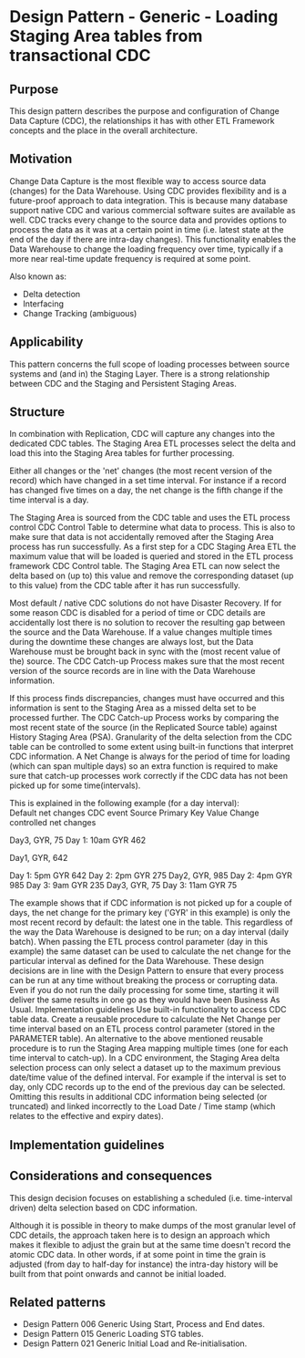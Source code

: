 # Design Pattern - Generic - Loading Staging Area tables from transactional CDC

## Purpose

This design pattern describes the purpose and configuration of Change Data Capture (CDC), the relationships it has with other ETL Framework concepts and the place in the overall architecture.

## Motivation

Change Data Capture is the most flexible way to access source data (changes) for the Data Warehouse. Using CDC provides flexibility and is a future-proof approach to data integration. This is because many database support native CDC and various commercial software suites are available as well. CDC tracks every change to the source data and provides options to process the data as it was at a certain point in time (i.e. latest state at the end of the day if there are intra-day changes). This functionality enables the Data Warehouse to change the loading frequency over time, typically if a more near real-time update frequency is required at some point.

Also known as:

* Delta detection
* Interfacing
* Change Tracking (ambiguous)

## Applicability

This pattern concerns the full scope of loading processes between source systems and (and in) the Staging Layer. There is a strong relationship between CDC and the Staging and Persistent Staging Areas.

## Structure

In combination with Replication, CDC will capture any changes into the dedicated CDC tables. The Staging Area ETL processes select the delta and load this into the Staging Area tables for further processing.

Either all changes or the 'net' changes (the most recent version of the record) which have changed in a set time interval. For instance if a record has changed five times on a day, the net change is the fifth change if the time interval is a day.

The Staging Area is sourced from the CDC table and uses the ETL process control CDC Control Table to determine what data to process. This is also to make sure that data is not accidentally removed after the Staging Area process has run successfully. As a first step for a CDC Staging Area ETL the maximum value that will be loaded is queried and stored in the ETL process framework CDC Control table. The Staging Area ETL can now select the delta based on (up to) this value and remove the corresponding dataset (up to this value) from the CDC table after it has run successfully.

Most default / native CDC solutions do not have Disaster Recovery. If for some reason CDC is disabled for a period of time or CDC details are accidentally lost there is no solution to recover the resulting gap between the source and the Data Warehouse. If a value changes multiple times during the downtime these changes are always lost, but the Data Warehouse must be brought back in sync with the (most recent value of the) source. The CDC Catch-up Process makes sure that the most recent version of the source records are in line with the Data Warehouse information.

If this process finds discrepancies, changes must have occurred and this information is sent to the Staging Area as a missed delta set to be processed further. The CDC Catch-up Process works by comparing the most recent state of the source (in the Replicated Source table) against History Staging Area (PSA).
Granularity of the delta selection from the CDC table can be controlled to some extent using built-in functions that interpret CDC information. A Net Change is always for the period of time for loading (which can span multiple days) so an extra function is required to make sure that catch-up processes work correctly if the CDC data has not been picked up for some time(intervals).

This is explained in the following example (for a day interval):  
Default
net changes
CDC event
Source Primary Key
Value Change controlled
net changes 

Day3, GYR, 75
Day 1: 10am
GYR
462	

Day1, GYR, 642

Day 1: 5pm
GYR
642
Day 2: 2pm
GYR
275	
Day2, GYR, 985
Day 2: 4pm
GYR
985
Day 3: 9am
GYR
235	
Day3, GYR, 75
Day 3: 11am
GYR
75

The example shows that if CDC information is not picked up for a couple of days, the net change for the primary key ('GYR' in this example) is only the most recent record by default: the latest one in the table. This regardless of the way the Data Warehouse is designed to be run; on a day interval (daily batch). When passing the ETL process control parameter (day in this example) the same dataset can be used to calculate the net change for the particular interval as defined for the Data Warehouse. These design decisions are in line with the Design Pattern to ensure that every process can be run at any time without breaking the process or corrupting data. Even if you do not run the daily processing for some time, starting it will deliver the same results in one go as they would have been Business As Usual.
Implementation guidelines
Use built-in functionality to access CDC table data.
Create a reusable procedure to calculate the Net Change per time interval based on an ETL process control parameter (stored in the PARAMETER table).
An alternative to the above mentioned reusable procedure is to run the Staging Area mapping multiple times (one for each time interval to catch-up).
In a CDC environment, the Staging Area delta selection process can only select a dataset up to the maximum previous date/time value of the defined interval. For example if the interval is set to day, only CDC records up to the end of the previous day can be selected. Omitting this results in additional CDC information being selected (or truncated) and linked incorrectly to the Load Date / Time stamp (which relates to the effective and expiry dates).

## Implementation guidelines



## Considerations and consequences

This design decision focuses on establishing a scheduled (i.e. time-interval driven) delta selection based on CDC information.

Although it is possible in theory to make dumps of the most granular level of CDC details, the approach taken here is to design an approach which makes it flexible to adjust the grain but at the same time doesn't record the atomic CDC data. In other words, if at some point in time the grain is adjusted (from day to half-day for instance) the intra-day history will be built from that point onwards and cannot be initial loaded.

## Related patterns

* Design Pattern 006  Generic  Using Start, Process and End dates.
* Design Pattern 015  Generic  Loading STG tables.
* Design Pattern 021  Generic  Initial Load and Re-initialisation.